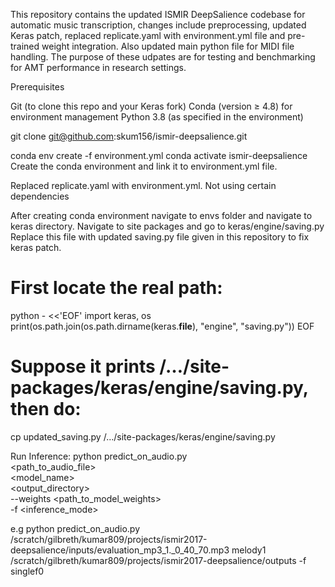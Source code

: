 This repository contains the updated ISMIR DeepSalience codebase for automatic music transcription, changes include preprocessing, updated Keras patch, replaced replicate.yaml with environment.yml file and pre-trained weight integration. Also updated main python file for MIDI file handling. The purpose of these udpates are for testing and benchmarking for AMT performance in research settings. 

 Prerequisites

Git (to clone this repo and your Keras fork)
Conda (version ≥ 4.8) for environment management
Python 3.8 (as specified in the environment)

git clone git@github.com:skum156/ismir-deepsalience.git

conda env create -f environment.yml
conda activate ismir-deepsalience
Create the conda environment and link it to environment.yml file. 

Replaced replicate.yaml with environment.yml. Not using certain dependencies

After creating conda environment navigate to envs folder and navigate to keras directory. Navigate to site packages and go to keras/engine/saving.py Replace this file with updated saving.py file given in this repository to fix keras patch. 

# First locate the real path:
python - <<'EOF'
import keras, os
print(os.path.join(os.path.dirname(keras.__file__), "engine", "saving.py"))
EOF

# Suppose it prints /…/site-packages/keras/engine/saving.py, then do:
cp updated_saving.py /…/site-packages/keras/engine/saving.py


Run Inference: 
python predict_on_audio.py \
  <path_to_audio_file> \
  <model_name> \
  <output_directory> \
  --weights <path_to_model_weights> \
  -f <inference_mode>

e.g python predict_on_audio.py /scratch/gilbreth/kumar809/projects/ismir2017-deepsalience/inputs/evaluation_mp3_1._0_40_70.mp3 melody1 /scratch/gilbreth/kumar809/projects/ismir2017-deepsalience/outputs -f singlef0







